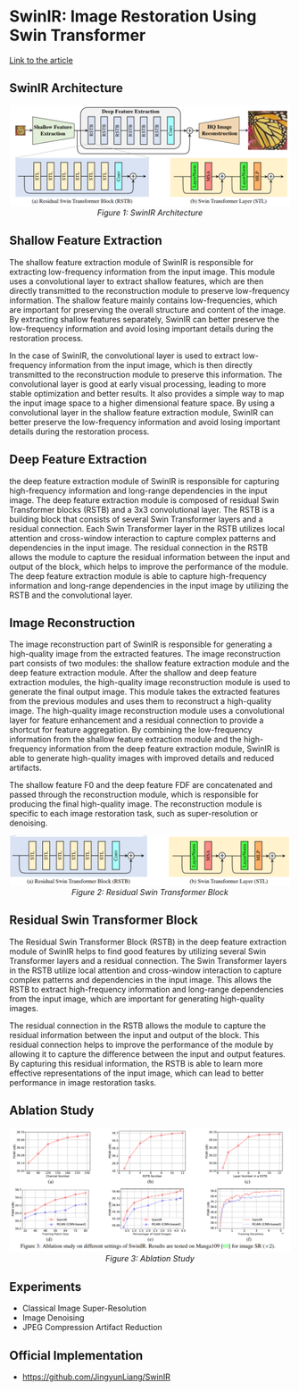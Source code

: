 # SwinIR: Image Restoration Using Swin Transformer

[Link to the article](https://arxiv.org/abs/2108.10257)

## SwinIR Architecture
<p align="center">
  <img src="https://github.com/farkoo/AbstractVault/blob/master/Images/SwinIR_Architecture.png">
  <br>
  <em>Figure 1: SwinIR Architecture</em>
</p>

## Shallow Feature Extraction
The shallow feature extraction module of SwinIR is responsible for extracting low-frequency information from the input image. This module uses a convolutional layer to extract shallow features, which are then directly transmitted to the reconstruction module to preserve low-frequency information. The shallow feature mainly contains low-frequencies, which are important for preserving the overall structure and content of the image. By extracting shallow features separately, SwinIR can better preserve the low-frequency information and avoid losing important details during the restoration process.

In the case of SwinIR, the convolutional layer is used to extract low-frequency information from the input image, which is then directly transmitted to the reconstruction module to preserve this information. The convolutional layer is good at early visual processing, leading to more stable optimization and better results. It also provides a simple way to map the input image space to a higher dimensional feature space. By using a convolutional layer in the shallow feature extraction module, SwinIR can better preserve the low-frequency information and avoid losing important details during the restoration process.

## Deep Feature Extraction
the deep feature extraction module of SwinIR is responsible for capturing high-frequency information and long-range dependencies in the input image. The deep feature extraction module is composed of residual Swin Transformer blocks (RSTB) and a 3x3 convolutional layer. The RSTB is a building block that consists of several Swin Transformer layers and a residual connection. Each Swin Transformer layer in the RSTB utilizes local attention and cross-window interaction to capture complex patterns and dependencies in the input image. The residual connection in the RSTB allows the module to capture the residual information between the input and output of the block, which helps to improve the performance of the module. The deep feature extraction module is able to capture high-frequency information and long-range dependencies in the input image by utilizing the RSTB and the convolutional layer.

## Image Reconstruction
The image reconstruction part of SwinIR is responsible for generating a high-quality image from the extracted features. The image reconstruction part consists of two modules: the shallow feature extraction module and the deep feature extraction module. After the shallow and deep feature extraction modules, the high-quality image reconstruction module is used to generate the final output image. This module takes the extracted features from the previous modules and uses them to reconstruct a high-quality image. The high-quality image reconstruction module uses a convolutional layer for feature enhancement and a residual connection to provide a shortcut for feature aggregation. By combining the low-frequency information from the shallow feature extraction module and the high-frequency information from the deep feature extraction module, SwinIR is able to generate high-quality images with improved details and reduced artifacts.

The shallow feature F0 and the deep feature FDF are concatenated and passed through the reconstruction module, which is responsible for producing the final high-quality image. The reconstruction module is specific to each image restoration task, such as super-resolution or denoising.

<p align="center">
  <img src="https://github.com/farkoo/AbstractVault/blob/master/Images/Residual%20Swin%20Transformer%20Block.png">
  <br>
  <em>Figure 2: Residual Swin Transformer Block</em>
</p>

## Residual Swin Transformer Block
The Residual Swin Transformer Block (RSTB) in the deep feature extraction module of SwinIR helps to find good features by utilizing several Swin Transformer layers and a residual connection. The Swin Transformer layers in the RSTB utilize local attention and cross-window interaction to capture complex patterns and dependencies in the input image. This allows the RSTB to extract high-frequency information and long-range dependencies from the input image, which are important for generating high-quality images.

The residual connection in the RSTB allows the module to capture the residual information between the input and output of the block. This residual connection helps to improve the performance of the module by allowing it to capture the difference between the input and output features. By capturing this residual information, the RSTB is able to learn more effective representations of the input image, which can lead to better performance in image restoration tasks.

## Ablation Study 
<p align="center">
  <img src="https://github.com/farkoo/AbstractVault/blob/master/Images/SwinIR_Ablation.png">
  <br>
  <em>Figure 3: Ablation Study</em>
</p>

## Experiments
* Classical Image Super-Resolution
* Image Denoising
* JPEG Compression Artifact Reduction
  
## Official Implementation
-  https://github.com/JingyunLiang/SwinIR




